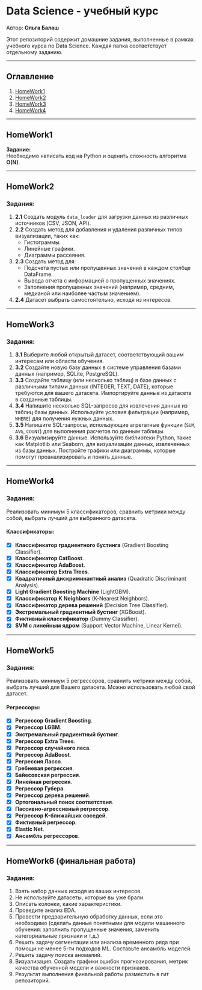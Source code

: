 # Data Science - учебный курс

Автор: **Ольга Балаш**

Этот репозиторий содержит домашние задания, выполненные в рамках учебного курса по Data Science. Каждая папка соответствует отдельному заданию.

---

## Оглавление
1. [HomeWork1](#homework1)
2. [HomeWork2](#homework2)
3. [HomeWork3](#homework3)
4. [HomeWork4](#homework4)

---

## HomeWork1
**Задание:**  
Необходимо написать код на Python и оценить сложность алгоритма **O(N)**.

---

## HomeWork2
### Задания:
1. **2.1** Создать модуль `data_loader` для загрузки данных из различных источников (CSV, JSON, API).
2. **2.2** Создать метод для добавления и удаления различных типов визуализации, таких как:
   - Гистограммы.
   - Линейные графики.
   - Диаграммы рассеяния.
3. **2.3** Создать метод для:
   - Подсчета пустых или пропущенных значений в каждом столбце DataFrame.
   - Вывода отчета с информацией о пропущенных значениях.
   - Заполнения пропущенных значений (например, средним, медианой или наиболее частым значением).
4. **2.4** Датасет выбрать самостоятельно, исходя из интересов.

---

## HomeWork3
### Задания:
1. **3.1** Выберите любой открытый датасет, соответствующий вашим интересам или области обучения.
2. **3.2** Создайте новую базу данных в системе управления базами данных (например, SQLite, PostgreSQL).
3. **3.3** Создайте таблицу (или несколько таблиц) в базе данных с различными типами данных (INTEGER, TEXT, DATE), которые требуются для вашего датасета. Импортируйте данные из датасета в созданные таблицы.
4. **3.4** Напишите несколько SQL-запросов для извлечения данных из таблиц базы данных. Используйте условия фильтрации (например, `WHERE`) для получения нужных данных.
5. **3.5** Напишите SQL-запросы, использующие агрегатные функции (`SUM`, `AVG`, `COUNT`) для выполнения расчетов по данным таблицы.
6. **3.6** Визуализируйте данные. Используйте библиотеки Python, такие как Matplotlib или Seaborn, для визуализации данных, извлеченных из базы данных. Постройте графики или диаграммы, которые помогут проанализировать и понять данные.

---

## HomeWork4
### Задания:
Реализовать минимум 5 классификаторов, сравнить метрики между собой, выбрать лучший для выбранного датасета. 

#### Классификаторы:
- [x] **Классификатор градиентного бустинга** (Gradient Boosting Classifier).
- [x] **Классификатор CatBoost**.
- [x] **Классификатор AdaBoost**.
- [x] **Классификатор Extra Trees**.
- [x] **Квадратичный дискриминантный анализ** (Quadratic Discriminant Analysis).
- [x] **Light Gradient Boosting Machine** (LightGBM).
- [x] **Классификатор K Neighbors** (K-Nearest Neighbors).
- [x] **Классификатор дерева решений** (Decision Tree Classifier).
- [x] **Экстремальный градиентный бустинг** (XGBoost).
- [x] **Фиктивный классификатор** (Dummy Classifier).
- [x] **SVM с линейным ядром** (Support Vector Machine, Linear Kernel).

---

## HomeWork5
### Задания:
Реализовать минимум 5 регрессоров, сравнить метрики между собой, выбрать лучший для Вашего датасета. Можно использовать любой свой датасет. 

#### Регрессоры:
- [x] **Регрессор Gradient Boosting**.
- [x] **Регрессор LGBM**.
- [x] **Экстремальный градиентный бустинг**.
- [x] **Регрессор Extra Trees**.
- [x] **Регрессор случайного леса**.
- [x] **Регрессор AdaBoost**.
- [x] **Регрессия Лассо**.
- [x] **Гребневая регрессия**.
- [x] **Байесовская регрессия**.
- [x] **Линейная регрессия**.
- [x] **Регрессор Губера**.
- [x] **Регрессор дерева решений**.
- [x] **Ортогональный поиск соответствия**.
- [x] **Пассивно-агрессивный регрессор**.
- [x] **Регрессор K-ближайших соседей**.
- [x] **Фиктивный регрессор**.
- [x] **Elastic Net**.
- [x] **Ансамбль регрессоров**.

---

## HomeWork6 (финальная работа)
### Задания:
1. Взять набор данных исходя из ваших интересов.
2. Не используйте датасеты, которые вы уже брали.
3. Описать колонки, какие характеристики.
4. Проведите анализ EDA.
5. Провести предварительную обработку данных, если это необходимо (сделать данные понятными для модели машинного обучения: заполнить пропущенные значения, заменить категориальные признаки и т.д.)
6. Решить задачу сегментации или анализа временного ряда при помощи не менее 5-ти подходов ML. Составьте ансамбль моделей.
7. Решить задачу поиска аномалий.
8. Визуализация. Создать графики ошибок прогнозирования, метрик качества обученной модели и важности признаков.
9. Результат выполнения финальной работы разместить в гит репозиторий.